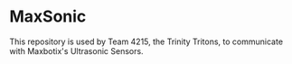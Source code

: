 # MaxSonic
This repository is used by Team 4215, the Trinity Tritons, to communicate with Maxbotix's Ultrasonic Sensors.
